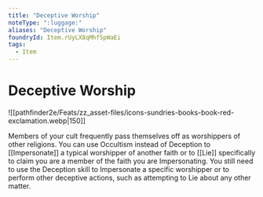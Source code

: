 ```yaml
---
title: "Deceptive Worship"
noteType: ":luggage:"
aliases: "Deceptive Worship"
foundryId: Item.rUyLX8qMhf5pWaEi
tags:
  - Item
---
```


# Deceptive Worship
![[pathfinder2e/Feats/zz_asset-files/icons-sundries-books-book-red-exclamation.webp|150]]

Members of your cult frequently pass themselves off as worshippers of other religions. You can use Occultism instead of Deception to [[Impersonate]] a typical worshipper of another faith or to [[Lie]] specifically to claim you are a member of the faith you are Impersonating. You still need to use the Deception skill to Impersonate a specific worshipper or to perform other deceptive actions, such as attempting to Lie about any other matter.
